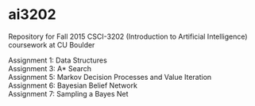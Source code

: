 # ai3202
<p>Repository for Fall 2015 CSCI-3202 (Introduction to Artificial Intelligence) coursework at CU Boulder</p>
<p>Assignment 1: Data Structures<br>
Assignment 3: A* Search<br>
Assignment 5: Markov Decision Processes and Value Iteration<br>
Assignment 6: Bayesian Belief Network<br>
Assignment 7: Sampling a Bayes Net</p>
